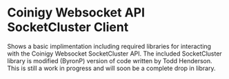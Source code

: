 # Coinigy Websocket API SocketCluster Client

Shows a basic implimentation including required libraries for interacting with the Coinigy Websocket SocketCluster API.
The included SocketCluster library is modified (ByronP) version of code written by Todd Henderson.
This is still a work in progress and will soon be a complete drop in library.
